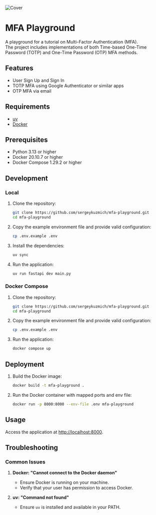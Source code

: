 ![Cover](static/background.jpg)

# MFA Playground

A playground for a tutorial on Multi-Factor Authentication (MFA).  
The project includes implementations of both Time-based One-Time Password (TOTP) and One-Time Password (OTP) MFA methods.

## Features

- User Sign Up and Sign In
- TOTP MFA using Google Authenticator or similar apps
- OTP MFA via email

## Requirements

- [uv](https://docs.astral.sh/uv/)
- [Docker](https://www.docker.com)

## Prerequisites

- Python 3.13 or higher
- Docker 20.10.7 or higher
- Docker Compose 1.29.2 or higher

## Development

### Local

1. Clone the repository:
   ```sh
   git clone https://github.com/sergeykuzmich/mfa-playground.git
   cd mfa-playground
   ```

2. Copy the example environment file and provide valid configuration:
   ```sh
   cp .env.example .env
   ```

3. Install the dependencies:
   ```sh
   uv sync
   ```

4. Run the application:
   ```sh
   uv run fastapi dev main.py
   ```

### Docker Compose

1. Clone the repository:
   ```sh
   git clone https://github.com/sergeykuzmich/mfa-playground.git
   cd mfa-playground
   ```

2. Copy the example environment file and provide valid configuration:
   ```sh
   cp .env.example .env
   ```

3. Run the application:
   ```sh
   docker compose up
   ```

## Deployment

1. Build the Docker image:
   ```sh
   docker build -t mfa-playground .
   ```

2. Run the Docker container with mapped ports and env file:
   ```sh
   docker run -p 8000:8000 --env-file .env mfa-playground
   ```

## Usage

Access the application at [http://localhost:8000](http://localhost:8000).

## Troubleshooting

### Common Issues

1. **Docker: "Cannot connect to the Docker daemon"**
   - Ensure Docker is running on your machine.
   - Verify that your user has permission to access Docker.

2. **uv: "Command not found"**
   - Ensure `uv` is installed and available in your PATH.
